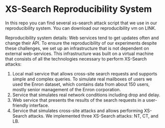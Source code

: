 # XS-Search Reproducibility System
In this repo you can find several xs-search attack script that we use in our reproducibility system.
You can download our reproducibility vm on LINK.

Reproducibility system details:
Web services tend to get updates often and change their API. To ensure the reproducibility of our experiments despite these challenges, we set up an infrastructure that is not dependent on external web-services. This infrastructure was built on a virtual machine that consists of all the technologies necessary to perform XS-Search attacks:
1. Local mail service that allows cross-site search requests and supports simple and complex queries. To simulate real mailboxes of users we used the Enron dataset, which contains data from about 150 users, mostly senior management of the Enron corporation.
2. Service that simulates real network conditions including drop and delay.
3. Web service that presents the results of the search requests in a user-friendly interface.
4. Service that simulates cross-site attacks and allows performing XS-Search attacks. We implemented three XS-Search attacks: NT, CT, and LB. 
